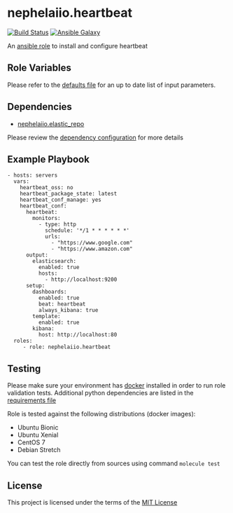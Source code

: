 # nephelaiio.heartbeat

[![Build Status](https://travis-ci.org/nephelaiio/ansible-role-heartbeat.svg?branch=master)](https://travis-ci.org/nephelaiio/ansible-role-heartbeat)
[![Ansible Galaxy](http://img.shields.io/badge/ansible--galaxy-nephelaiio.heartbeat-blue.svg)](https://galaxy.ansible.com/nephelaiio/heartbeat/)

An [ansible role](https://galaxy.ansible.com/nephelaiio/heartbeat) to install and configure heartbeat

## Role Variables

Please refer to the [defaults file](/defaults/main.yml) for an up to date list of input parameters.

## Dependencies

* [nephelaiio.elastic_repo](https://galaxy.ansible.com/nephelaiio/elastic_repo/)

Please review the [dependency configuration](/meta/main.yml) for more details

## Example Playbook

```
- hosts: servers
  vars:
    heartbeat_oss: no
    heartbeat_package_state: latest
    heartbeat_conf_manage: yes
    heartbeat_conf:
      heartbeat:
        monitors:
          - type: http
            schedule: '*/1 * * * * * *'
            urls:
              - "https://www.google.com"
              - "https://www.amazon.com"
      output:
        elasticsearch:
          enabled: true
          hosts:
            - http://localhost:9200
      setup:
        dashboards:
          enabled: true
          beat: heartbeat
          always_kibana: true
        template:
          enabled: true
        kibana:
          host: http://localhost:80
  roles:
     - role: nephelaiio.heartbeat
```

## Testing

Please make sure your environment has [docker](https://www.docker.com) installed in order to run role validation tests. Additional python dependencies are listed in the [requirements file](https://github.com/nephelaiio/ansible-role-requirements/blob/master/requirements.txt)

Role is tested against the following distributions (docker images):
  * Ubuntu Bionic
  * Ubuntu Xenial
  * CentOS 7
  * Debian Stretch

You can test the role directly from sources using command ` molecule test `

## License

This project is licensed under the terms of the [MIT License](/LICENSE)
